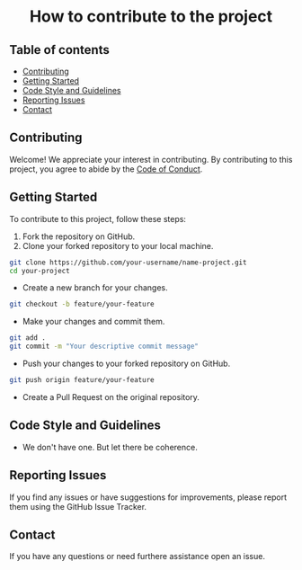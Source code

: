 <h1 align="center">How to contribute to the project</h1>

<h2 align="left">Table of contents</h2>

- [Contributing](#contributing)
- [Getting Started](#getting-started)
- [Code Style and Guidelines](#code-style-and-guidelines)
- [Reporting Issues](#reporting-issues)
- [Contact](#contact)


## Contributing
Welcome! We appreciate your interest in contributing. By contributing to this project, you agree to abide by the [Code of Conduct](CODE_OF_CONDUCT.md).

## Getting Started
To contribute to this project, follow these steps:

1. Fork the repository on GitHub.
2. Clone your forked repository to your local machine.

```bash
git clone https://github.com/your-username/name-project.git
cd your-project
```
- Create a new branch for your changes.

```bash
git checkout -b feature/your-feature
```
- Make your changes and commit them.

```bash
git add .
git commit -m "Your descriptive commit message"
```
- Push your changes to your forked repository on GitHub.

```bash
git push origin feature/your-feature
```
- Create a Pull Request on the original repository.

## Code Style and Guidelines
- We don't have one. But let there be coherence.

## Reporting Issues
If you find any issues or have suggestions for improvements, please report them using the GitHub Issue Tracker.

## Contact
If you have any questions or need furthere assistance open an issue.
